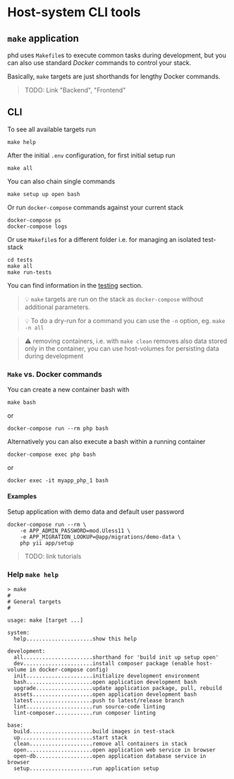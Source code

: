 # Host-system CLI tools

## `make` application

phd uses `Makefile`s to execute common tasks during development, but you can also use standard *Docker* commands to control your stack.

Basically, `make` targets are just shorthands for lengthy Docker commands.

> TODO: Link "Backend", "Frontend"

## CLI

To see all available targets run

    make help

After the initial `.env` configuration, for first initial setup run

    make all

You can also chain single commands

    make setup up open bash

Or run `docker-compose` commands against your current stack

	docker-compose ps
	docker-compose logs

   
Or use `Makefile`s for a different folder i.e. for managing an isolated test-stack
   
	cd tests
    make all
    make run-tests

You can find information in the [testing](../4-testing/testing.md) section.

> :bulb: `make` targets are run on the stack as `docker-compose` without additional parameters.

> :bulb: To do a dry-run for a command you can use the `-n` option, eg. `make -n all`

> :warning: removing containers, i.e. with `make clean` removes also data stored only in the container, you can use host-volumes for persisting data during development 

### `Make` vs. Docker commands


You can create a new container bash with

    make bash

or    
    
    docker-compose run --rm php bash

Alternatively you can also execute a bash within a running container
    
    docker-compose exec php bash
    
or

    docker exec -it myapp_php_1 bash


#### Examples

Setup application with demo data and default user password

    docker-compose run --rm \
        -e APP_ADMIN_PASSWORD=mod.Uless11 \
        -e APP_MIGRATION_LOOKUP=@app/migrations/demo-data \
        php yii app/setup

> TODO: link tutorials


### Help `make help`

```
> make
#
# General targets
#

usage: make [target ...]

system:
  help.....................show this help

development:
  all......................shorthand for 'build init up setup open'
  dev......................install composer package (enable host-volume in docker-compose config)
  init.....................initialize development environment
  bash.....................open application development bash
  upgrade..................update application package, pull, rebuild
  assets...................open application development bash
  latest...................push to latest/release branch
  lint.....................run source-code linting
  lint-composer............run composer linting

base:
  build....................build images in test-stack
  up.......................start stack
  clean....................remove all containers in stack
  open.....................open application web service in browser
  open-db..................open application database service in browser
  setup....................run application setup
```
